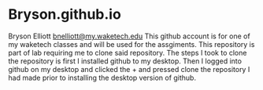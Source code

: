# Bryson.github.io
Bryson Elliott bnelliott@my.waketech.edu
This github account is for one of my waketech classes and will be used for the assgiments.
This repository is part of lab requiring me to clone said repository.
The steps I took to clone the repository is first I installed github to my desktop. Then I logged into github on my desktop and clicked the + and pressed clone the repository I had made prior to installing the desktop version of github. 